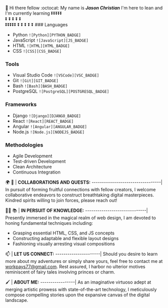 👋 Hi there fellow :octocat: 
My name is ***Jason Christian*** I'm here to lean and I'm currently learning 
⏬⏬⏬⏬⏬   
 ⏬    ⏬
  ⏬  ⏬
    ⏬    
⏬⏬⏬⏬⏬
 ⏬    ⏬
  ⏬  ⏬
    ⏬ 
		### Languages
* Python `![Python][PYTHON_BADGE]`
* JavaScript `![JavaScript][JS_BADGE]`
* HTML `![HTML][HTML_BADGE]`
* CSS `![CSS][CSS_BADGE]`

### Tools
* Visual Studio Code `![VSCode][VSC_BADGE]`
* Git `![Git][GIT_BADGE]`
* Bash `![Bash][BASH_BADGE]`
* PostgreSQL `![PostgreSQL][POSTGRESQL_BADGE]`

### Frameworks
* Django `![Django][DJANGO_BADGE]`
* React `![React][REACT_BADGE]`
* Angular `![Angular][ANGULAR_BADGE]`
* Node.js `![Node.js][NODEJS_BADGE]`

### Methodologies
* Agile Development
* Test-driven Development
* Clean Architecture
* Continuous Integration

🌍 🤝 | **COLLABORATIONS AND QUESTS:**
----------------------------------|
In pursuit of forming fruitful connections with fellow creators, I welcome collaborative endeavors to construct breathtaking digital masterpieces. Kindred spirits willing to join forces, please reach out!

🕵️‍♀️ 📚 | **IN PERSUIT OF KNOWLEDGE:**
------------------------------|
Presently immersed in the magical realm of web design, I am devoted to honing fundamental techniques including:
- Grasping essential HTML, CSS, and JS concepts
- Constructing adaptable and flexible layout designs
- Fashioning visually arresting visual compositions

📫 | **LET US CONNECT:**
----------------------|
Should you desire to learn more about my adventures or simply share yours, feel free to contact me at [workpays77@gmail.com](mailto:workpays77@gmail.com). Rest assured, I harbor no ulterior motives reminiscent of fairy tales involving princes or charm.

🖌️ | **ABOUT ME:**
-----------------|
As an imaginative virtuoso adept at merging artistic prowess with state-of-the-art technology, I meticulously compose compelling stories upon the expansive canvas of the digital landscape.

[PYTHON]: https://img.shields.io/badge/python-%2314354C.svg?style=for-the-badge&logo=python&logoColor=white
[JS]: https://img.shields.io/badge/javascript-%23323330.svg?style=for-the-badge&logo=javascript&logoColor=%23F7DF1E
[HTML]: https://img.shields.io/badge/html5-%23E34F26.svg?style=for-the-badge&logo=html5&logoColor=white
[CSS]: https://img.shields.io/badge/css3-%231572B6.svg?style=for-the-badge&logo=css3&logoColor=white
[PYTHON_BADGE]: https://img.shields.io/badge/language-Python-blue
[JS_BADGE]: https://img.shields.io/badge/language-JavaScript-yellow
[HTML_BADGE]: https://img.shields.io/badge/language-HTML-orange
[CSS_BADGE]: https://img.shields.io/badge/language-CSS-green
[VSC]: https://img.shields.io/badge/IDE-Visual_Studio_Code-blue
[VSC_BADGE]: https://img.shields.io/badge/tool-VSCode-lightgray
[GIT]: https://img.shields.io/badge/git-%23F05033.svg?style=for-the-badge&logo=git&logoColor=white
[GIT_BADGE]: https://img.shields.io/badge/tool-Git-black
[BASH]: https://img.shields.io/badge/shell-%23121011.svg?style=for-the-badge&logo=gnu-bash&logoColor=white
[BASH_BADGE]: https://img.shields.io/badge/tool-Bash-silver
[PSQL]: https://img.shields.io/badge/postgresql-%23316192.svg?style=for-the-badge&logo=postgresql&logoColor=white
[PSQL_BADGE]: https://img.shields.io/badge/database-PostgreSQL-cyan
[DJANGO]: https://img.shields.io/badge/django-%23092E20.svg?style=for-the-badge&logo=django&logoColor=white
[DJANGO_BADGE]: https://img.shields.io/badge/framework-Django-darkblue
[REACT]: https://img.shields.io/badge/react-%2320232a.svg?style=for-the-badge&logo=react&logoColor=%2361DAFB
[REACT_BADGE]: https://img.shields.io/badge/library-React-purple
[ANGULAR]: https://img.shields.io/badge/angular-%23DD0031.svg?style=for-the-badge&logo=angular&logoColor=white
[ANGULAR_BADGE]: https://img.shields.io/badge/framework-Angular-red
[NODEJS]: https://img.shields.io/badge/node.js-%2343853D.svg?style=for-the-badge&logo=node.js&logoColor=white
[NODEJS_BADGE]: https://img.shields.io/badge/runtime-Node.js-green
